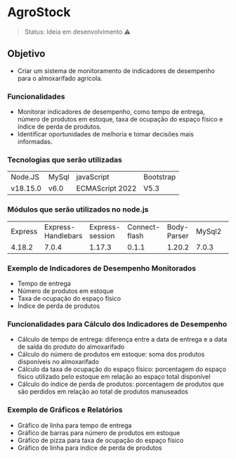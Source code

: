 <h1>AgroStock</h1>

> Status: Ideia em desenvolvimento ⚠️

## Objetivo
* Criar um sistema de monitoramento de indicadores de desempenho para o almoxarifado agrícola.

### Funcionalidades
* Monitorar indicadores de desempenho, como tempo de entrega, número de produtos em estoque, taxa de ocupação do espaço físico e índice de perda de produtos.
* Identificar oportunidades de melhoria e tomar decisões mais informadas.

### Tecnologias que serão utilizadas
<table> 
<tr>
<td>Node.JS </td>
<td> MySql </td>
<td>javaScript </td>
<td>Bootstrap</td>
</tr>
<tr>
<td>v18.15.0</td>
<td>v6.0</td>
<td>ECMAScript 2022</td>
<td>V5.3</td>
</tr>
</table>

### Módulos que serão utilizados no node.js
<table> 
<tr>
<td>Express</td>
<td>Express-Handlebars</td>
<td>Express-session</td>
<td>Connect-flash</td>
<td>Body-Parser</td>
<td>MySql2</td>
<td>Swagger</td>
<td>Path</td>
</tr>
<tr>
<td>4.18.2</td>
<td>7.0.4</td>
<td>1.17.3</td>
<td>0.1.1</td>
<td>1.20.2</td>
<td>7.0.3</td>
<td>4.6.2</td>
<td>1.0.0</td>
</tr>
</table>

### Exemplo de Indicadores de Desempenho Monitorados
* Tempo de entrega
* Número de produtos em estoque
* Taxa de ocupação do espaço físico
* Índice de perda de produtos

### Funcionalidades para Cálculo dos Indicadores de Desempenho
* Cálculo de tempo de entrega: diferença entre a data de entrega e a data de saída do produto do almoxarifado
* Cálculo do número de produtos em estoque: soma dos produtos disponíveis no almoxarifado
* Cálculo da taxa de ocupação do espaço físico: porcentagem do espaço físico utilizado pelo estoque em relação ao espaço total disponível
* Cálculo do índice de perda de produtos: porcentagem de produtos que são perdidos em relação ao total de produtos manuseados

### Exemplo de Gráficos e Relatórios
* Gráfico de linha para tempo de entrega
* Gráfico de barras para número de produtos em estoque
* Gráfico de pizza para taxa de ocupação do espaço físico
* Gráfico de linha para índice de perda de produtos
